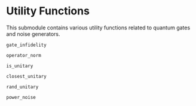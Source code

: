 # Utility Functions
This submodule contains various utility functions related to quantum gates and
noise generators.

```@docs
gate_infidelity
```

```@docs
operator_norm
```

```@docs
is_unitary
```

```@docs
closest_unitary
```

```@docs
rand_unitary
```

```@docs
power_noise
```
